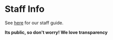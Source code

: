 # Staff Info

See [here](https://lynx.fateslist.xyz/staff-guide) for our staff guide.

**Its public, so don't worry! We love transparency**